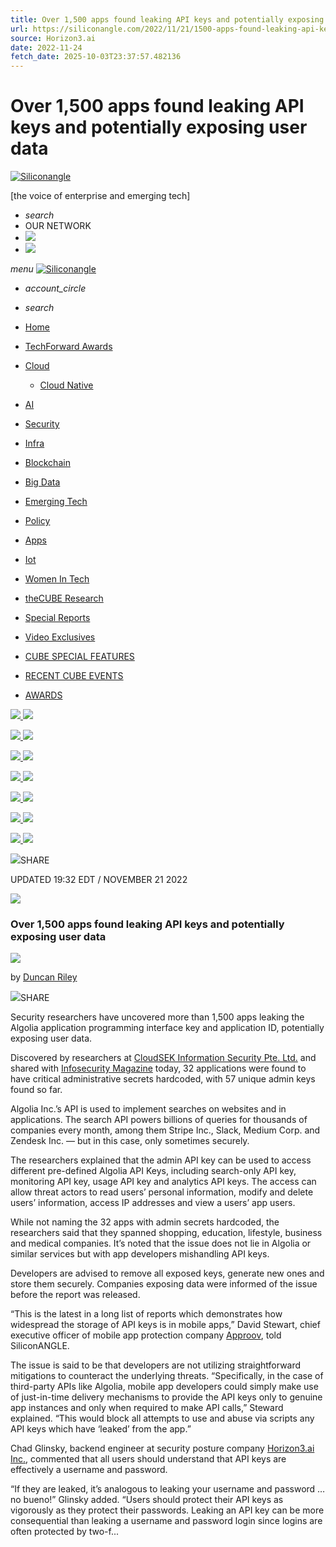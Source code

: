 ```yaml
---
title: Over 1,500 apps found leaking API keys and potentially exposing user data
url: https://siliconangle.com/2022/11/21/1500-apps-found-leaking-api-keys-potentially-exposing-user-data/#new_tab
source: Horizon3.ai
date: 2022-11-24
fetch_date: 2025-10-03T23:37:57.482136
---
```


# Over 1,500 apps found leaking API keys and potentially exposing user data

[![Siliconangle](https://d15shllkswkct0.cloudfront.net/wp-content/themes/siliconangle/img/SA-web-logo-300x58.png)](https://siliconangle.com)

[the voice of enterprise and emerging tech]

* *search*
* OUR NETWORK
* [![](https://s3.us-west-2.amazonaws.com/cube365-prod/related-content/e810e50d-1091-4ce3-9cc2-0232848a8d60.png)](https://www.thecube.net)
* [![](https://s3.us-west-2.amazonaws.com/cube365-prod/related-content/04ae65c6-92d8-4203-904e-2ee935b71f1f.png)](https://thecuberesearch.com)

*menu*
[![Siliconangle](https://d15shllkswkct0.cloudfront.net/wp-content/themes/siliconangle/img/SA-web-logo-300x58.png)](https://siliconangle.com)

* *account\_circle*

* *search*

* [Home](http://siliconangle.com "Home")
* [TechForward Awards](https://siliconangle.com/awards/ "TechForward Awards")
* [Cloud](https://siliconangle.com/category/cloud "Cloud")
  + [Cloud Native](https://siliconangle.com/category/cloud/cloud-native-3/ "Cloud Native")
* [AI](https://siliconangle.com/category/ai "AI")
* [Security](https://siliconangle.com/category/security "Security")
* [Infra](https://siliconangle.com/category/infrastructure "Infra")
* [Blockchain](https://siliconangle.com/category/blockchain "Blockchain")
* [Big Data](https://siliconangle.com/category/big-data "Big Data")
* [Emerging Tech](https://siliconangle.com/category/emerging-tech "Emerging Tech")
* [Policy](https://siliconangle.com/category/policy "Policy")
* [Apps](https://siliconangle.com/category/apps-2 "Apps")
* [Iot](https://siliconangle.com/category/iot "Iot")
* [Women In Tech](https://siliconangle.com/category/women-in-tech "Women In Tech")
* [theCUBE Research](https://siliconangle.com/category/wikibon "theCUBE Research")
* [Special Reports](https://siliconangle.com/special-reports "Special Reports")
* [Video Exclusives](https://siliconangle.com/tag/video-exclusive "Video Exclusives")
* [CUBE SPECIAL FEATURES](https://siliconangle.com/people/ "CUBE SPECIAL FEATURES")
* [RECENT CUBE EVENTS](https://siliconangle.com/events "RECENT CUBE EVENTS")
* [AWARDS](https://www.thecube.net/awards "AWARDS")

[![](https://d15shllkswkct0.cloudfront.net/wp-content/blogs.dir/1/files/2025/08/SAM_ad_banner_with-date_join_us-1.png)
![](https://d15shllkswkct0.cloudfront.net/wp-content/blogs.dir/1/files/2025/08/SAM_ad_square_with-date-1.png)](https://www.thecube.net/events/dell/5-steps-to-a-smarter-private-cloud-na?utm_source=social&utm_medium=medium&utm_campaign=SAbanner)

[![](https://d15shllkswkct0.cloudfront.net/wp-content/blogs.dir/1/files/2025/09/SAM_ad_banner_watch_now_on_demand-1.png)
![](https://d15shllkswkct0.cloudfront.net/wp-content/blogs.dir/1/files/2025/09/SAM_ad_square_watch_on_demand-1.png)](https://www.thecube.net/events/crowdstrike/falcon-2025?utm_source=social&utm_medium=medium&utm_campaign=SAbanner)

[![](https://d15shllkswkct0.cloudfront.net/wp-content/blogs.dir/1/files/2025/09/SAM_ad_banner_with-date_join_us-2.png)
![](https://d15shllkswkct0.cloudfront.net/wp-content/blogs.dir/1/files/2025/09/SAM_ad_square_with-date-2.png)](https://www.thecube.net/events/prophix/the-future-of-finance-revealed?utm_source=social&utm_medium=medium&utm_campaign=SAbanner)

[![](https://d15shllkswkct0.cloudfront.net/wp-content/blogs.dir/1/files/2025/09/SAM_ad_banner_with-date_join_us-3.png)
![](https://d15shllkswkct0.cloudfront.net/wp-content/blogs.dir/1/files/2025/09/SAM_ad_square_with-date-3.png)](https://www.thecube.net/events/cloudera/cloudera-evolve-2025?utm_source=social&utm_medium=medium&utm_campaign=SAbanner)

[![](https://d15shllkswkct0.cloudfront.net/wp-content/blogs.dir/1/files/2025/09/SAM_ad_banner_watch_now_on_demand.png)
![](https://d15shllkswkct0.cloudfront.net/wp-content/blogs.dir/1/files/2025/09/SAM_ad_square_with-date.png)](https://www.thecube.net/events/thecube/networking-for-ai-summit?utm_source=social&utm_medium=medium&utm_campaign=SAbanner)

[![](https://d15shllkswkct0.cloudfront.net/wp-content/blogs.dir/1/files/2025/09/SAM_ad_banner_with-date_join_us-1-1.png)
![](https://d15shllkswkct0.cloudfront.net/wp-content/blogs.dir/1/files/2025/09/SAM_ad_square_with-date-1-1.png)](https://www.thecube.net/events/digicert/digicert-world-quantum-readiness-day?utm_source=social&utm_medium=medium&utm_campaign=SAbanner)

[![](https://d15shllkswkct0.cloudfront.net/wp-content/blogs.dir/1/files/2025/09/SAM_ad_banner_with-date_join_us-2-1.png)
![](https://d15shllkswkct0.cloudfront.net/wp-content/blogs.dir/1/files/2025/09/SAM_ad_square_with-date-2-1.png)](https://www.thecube.net/events/okta/oktane-2025?utm_source=social&utm_medium=medium&utm_campaign=SAbanner)

![](https://d15shllkswkct0.cloudfront.net/wp-content/themes/siliconangle/img/share.png)SHARE

UPDATED 19:32 EDT / NOVEMBER 21 2022

![](https://d15shllkswkct0.cloudfront.net/wp-content/blogs.dir/1/files/2022/06/api-g1b1342faf_1280.jpg)

### Over 1,500 apps found leaking API keys and potentially exposing user data

![](https://d15shllkswkct0.cloudfront.net/wp-content/blogs.dir/1/files/2025/04/IMG_1751-1-96x96.png)

by [Duncan Riley](https://siliconangle.com/author/duncanriley/)

![](https://d15shllkswkct0.cloudfront.net/wp-content/themes/siliconangle/img/share.png)SHARE

Security researchers have uncovered more than 1,500 apps leaking the Algolia application programming interface key and application ID, potentially exposing user data.

Discovered by researchers at [CloudSEK Information Security Pte. Ltd.](https://cloudsek.com/) and shared with [Infosecurity Magazine](https://www.infosecurity-magazine.com/news/algolia-api-keys-could-be-exploited/) today, 32 applications were found to have critical administrative secrets hardcoded, with 57 unique admin keys found so far.

Algolia Inc.’s API is used to implement searches on websites and in applications. The search API powers billions of queries for thousands of companies every month, among them Stripe Inc., Slack, Medium Corp. and Zendesk Inc. — but in this case, only sometimes securely.

The researchers explained that the admin API key can be used to access different pre-defined Algolia API Keys, including search-only API key, monitoring API key, usage API key and analytics API keys. The access can allow threat actors to read users’ personal information, modify and delete users’ information, access IP addresses and view a users’ app users.

While not naming the 32 apps with admin secrets hardcoded, the researchers said that they spanned shopping, education, lifestyle, business and medical companies. It’s noted that the issue does not lie in Algolia or similar services but with app developers mishandling API keys.

Developers are advised to remove all exposed keys, generate new ones and store them securely. Companies exposing data were informed of the issue before the report was released.

“This is the latest in a long list of reports which demonstrates how widespread the storage of API keys is in mobile apps,” David Stewart, chief executive officer of mobile app protection company [Approov](https://approov.io/), told SiliconANGLE.

The issue is said to be that developers are not utilizing straightforward mitigations to counteract the underlying threats. “Specifically, in the case of third-party APIs like Algolia, mobile app developers could simply make use of just-in-time delivery mechanisms to provide the API keys only to genuine app instances and only when required to make API calls,” Steward explained. “This would block all attempts to use and abuse via scripts any API keys which have ‘leaked’ from the app.”

Chad Glinsky, backend engineer at security posture company [Horizon3.ai Inc.](https://www.horizon3.ai/), commented that all users should understand that API keys are effectively a username and password.

“If they are leaked, it’s analogous to leaking your username and password … no bueno!” Glinsky added. “Users should protect their API keys as vigorously as they protect their passwords. Leaking an API key can be more consequential than leaking a username and password login since logins are often protected by two-f...